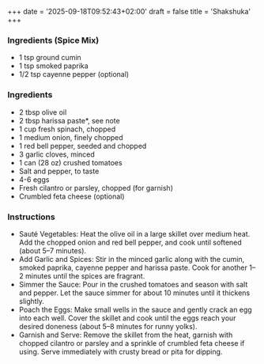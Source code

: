 +++
date = '2025-09-18T09:52:43+02:00'
draft = false
title = 'Shakshuka'
+++
### Ingredients (Spice Mix)
* 1 tsp ground cumin
* 1 tsp smoked paprika
* 1/2 tsp cayenne pepper (optional)

### Ingredients
* 2 tbsp olive oil
* 2 tbsp harissa paste*, see note
* 1 cup fresh spinach, chopped
* 1 medium onion, finely chopped
* 1 red bell pepper, seeded and chopped
* 3 garlic cloves, minced
* 1 can (28 oz) crushed tomatoes
* Salt and pepper, to taste
* 4-6 eggs
* Fresh cilantro or parsley, chopped (for garnish)
* Crumbled feta cheese (optional)

### Instructions

  - Sauté Vegetables: Heat the olive oil in a large skillet over medium heat. Add the chopped onion and red bell pepper, and cook until softened (about 5–7 minutes).
  - Add Garlic and Spices: Stir in the minced garlic along with the cumin, smoked paprika, cayenne pepper and harissa paste. Cook for another 1–2 minutes until the spices are fragrant.
  - Simmer the Sauce: Pour in the crushed tomatoes and season with salt and pepper. Let the sauce simmer for about 10 minutes until it thickens slightly.
  - Poach the Eggs: Make small wells in the sauce and gently crack an egg into each well. Cover the skillet and cook until the eggs reach your desired doneness (about 5–8 minutes for runny yolks).
  - Garnish and Serve: Remove the skillet from the heat, garnish with chopped cilantro or parsley and a sprinkle of crumbled feta cheese if using. Serve immediately with crusty bread or pita for dipping.